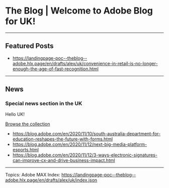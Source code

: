 # The Blog | Welcome to Adobe Blog for UK!

---

## Featured Posts

-   <https://landingpage-poc--theblog--adobe.hlx.page/en/drafts/alex/uk/convenience-in-retail-is-no-longer-enough-the-age-of-fast-recognition.html>


---

## News

### Special news section in the UK

Hello UK!

[Browse the collection](https://blog.adobe.com/en/topics/retail-and-ecommerce-trends.html)

-   <https://blog.adobe.com/en/2020/11/10/south-australia-department-for-education-reshapes-the-future-with-forms.html>
-   <https://blog.adobe.com/en/2020/11/12/next-big-media-platform-esports.html>
-   <https://blog.adobe.com/en/2020/11/12/3-ways-electronic-signatures-can-improve-cx-and-drive-business-impact.html>

---

Topics: Adobe MAX
Index: https://landingpage-poc--theblog--adobe.hlx.page/en/drafts/alex/uk/index.json
